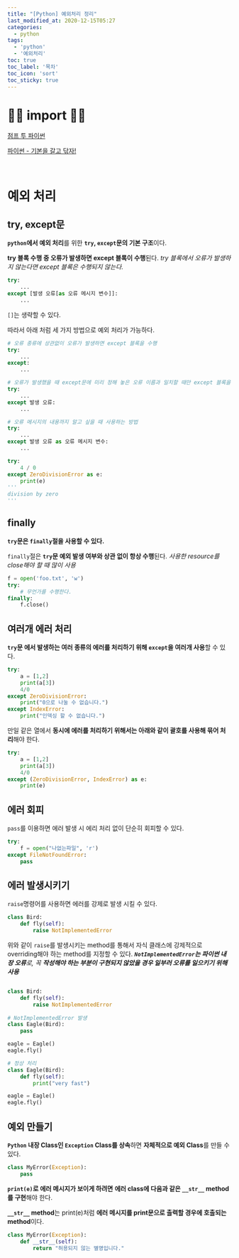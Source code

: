 ```yaml
---
title: "[Python] 예외처리 정리"
last_modified_at: 2020-12-15T05:27
categories: 
  - python
tags: 
  - 'python' 
  - '예외처리'
toc: true
toc_label: '목차'
toc_icon: 'sort'
toc_sticky: true
---
```


# 🙆‍♂️ import 🙇‍♂️

[점프 투 파이썬](https://wikidocs.net/28)

[파이썬 - 기본을 갈고 닦자!](https://wikidocs.net/16075)

[]()

[]()

[]()

[]()

<br>

# 예외 처리

## try, except문

**`python`에서 예외 처리**를 위한 **`try`, `except`문의 기본 구조**이다.

**try 블록 수행 중 오류가 발생하면 except 블록이 수행**된다. 
_try 블록에서 오류가 발생하지 않는다면 except 블록은 수행되지 않는다._

```python
try:
    ...
except [발생 오류[as 오류 메시지 변수]]:
    ...
```
`[]`는 생략할 수 있다.

따라서 아래 처럼 세 가지 방법으로 예외 처리가 가능하다.

```python
# 오류 종류에 상관없이 오류가 발생하면 except 블록을 수행
try:
    ...
except:
    ...

# 오류가 발생했을 때 except문에 미리 정해 놓은 오류 이름과 일치할 때만 except 블록을 수행
try:
    ...
except 발생 오류:
    ...    

# 오류 메시지의 내용까지 알고 싶을 때 사용하는 방법
try:
    ...
except 발생 오류 as 오류 메시지 변수:
    ...
```

```python
try:
    4 / 0
except ZeroDivisionError as e:
    print(e)
'''
division by zero
'''
```

## finally

**`try`문은 `finally`절을 사용할 수 있다.**

`finally`절은 **`try`문 예외 발생 여부와 상관 없이 항상 수행**된다.
_사용한 resource를 close해야 할 때 많이 사용_


```python
f = open('foo.txt', 'w')
try:
    # 무언가를 수행한다.
finally:
    f.close()
```

## 여러개 에러 처리

**`try`문 에서 발생하는 여러 종류의 에러를 처리하기 위해 `except`을 여러개 사용**할 수 있다.

```python
try:
    a = [1,2]
    print(a[3])
    4/0
except ZeroDivisionError:
    print("0으로 나눌 수 없습니다.")
except IndexError:
    print("인덱싱 할 수 없습니다.")
```

만일 같은 열에서 **동시에 에러를 처리하기 위해서는 아래와 같이 괄호를 사용해 묶어 처리**해야 한다.


```python
try:
    a = [1,2]
    print(a[3])
    4/0
except (ZeroDivisionError, IndexError) as e:
    print(e)
```

## 에러 회피

`pass`를 이용하면 에러 발생 시 에리 처리 없이 단순히 회피할 수 있다.

```python
try:
    f = open("나없는파일", 'r')
except FileNotFoundError:
    pass
```

## 에러 발생시키기

`raise`명령어를 사용하면 에러를 강제로 발생 시킬 수 있다.

```python
class Bird:
    def fly(self):
        raise NotImplementedError
```

위와 같이 `raise`를 발생시키는 method를 통해서 자식 클래스에 강제적으로 overriding해야 하는 method를 지정할 수 있다.
_**`NotImplementedError`는 파이썬 내장 오류**로, 꼭 **작성해야 하는 부분이 구현되지 않았을 경우 일부러 오류를 일으키기 위해 사용**_


```python

class Bird:
    def fly(self):
        raise NotImplementedError
        
# NotImplementedError 발생        
class Eagle(Bird):
    pass

eagle = Eagle()
eagle.fly()

# 정상 처리
class Eagle(Bird):
    def fly(self):
        print("very fast")

eagle = Eagle()
eagle.fly()

```

## 예외 만들기

**`Python` 내장 Class인 `Exception` Class를 상속**하면 **자체적으로 예외 Class**를 만들 수 있다.

```python
class MyError(Exception):
    pass
```

**`print(e)`로 에러 메시지가 보이게 하려면** **에러 class에 다음과 같은 `__str__` method를 구현**해야 한다.

**`__str__` method**는 print(e)처럼 **에러 메시지를 print문으로 출력할 경우에 호출되는 method**이다.

```python
class MyError(Exception):
    def __str__(self):
        return "허용되지 않는 별명입니다."
```





